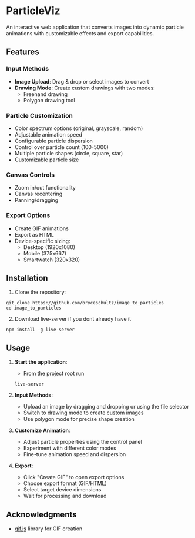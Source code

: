 # ParticleViz

An interactive web application that converts images into dynamic particle animations with customizable effects and export capabilities.

## Features

### Input Methods
- **Image Upload**: Drag & drop or select images to convert
- **Drawing Mode**: Create custom drawings with two modes:
  - Freehand drawing
  - Polygon drawing tool

### Particle Customization
- Color spectrum options (original, grayscale, random)
- Adjustable animation speed
- Configurable particle dispersion
- Control over particle count (100-5000)
- Multiple particle shapes (circle, square, star)
- Customizable particle size

### Canvas Controls
- Zoom in/out functionality
- Canvas recentering
- Panning/dragging

### Export Options
- Create GIF animations
- Export as HTML
- Device-specific sizing:
  - Desktop (1920x1080)
  - Mobile (375x667)
  - Smartwatch (320x320)

## Installation

1. Clone the repository:
```
git clone https://github.com/bryceschultz/image_to_particles
cd image_to_particles
```

2. Download live-server if you dont already have it
```
npm install -g live-server
```

## Usage

1. **Start the application**:
   - From the project root run
   ```
   live-server
   ```

2. **Input Methods**:
   - Upload an image by dragging and dropping or using the file selector
   - Switch to drawing mode to create custom images
   - Use polygon mode for precise shape creation

3. **Customize Animation**:
   - Adjust particle properties using the control panel
   - Experiment with different color modes
   - Fine-tune animation speed and dispersion

4. **Export**:
   - Click "Create GIF" to open export options
   - Choose export format (GIF/HTML)
   - Select target device dimensions
   - Wait for processing and download

## Acknowledgments

- [gif.js](https://github.com/jnordberg/gif.js) library for GIF creation
